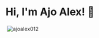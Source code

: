 


# Hi, I'm Ajo Alex! 👋


<p>&nbsp;<img align="center" src="https://github-readme-stats.vercel.app/api?username=devpenzil&show_icons=true&locale=en" alt="ajoalex012" /></p>




  

  
